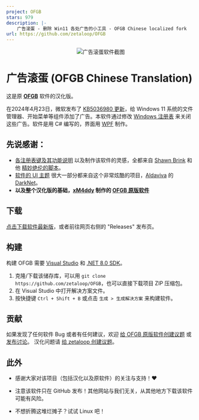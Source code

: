 ```yaml
---
project: OFGB
stars: 979
description: |-
    广告滚蛋 - 删除 Win11 各处广告的小工具 - OFGB Chinese localized fork
url: https://github.com/zetaloop/OFGB
---
```


<p align="center">
    <img src="https://github.com/zetaloop/OFGB/assets/36418285/e183ddad-6d61-4390-9e30-51e6e9f29bc7" alt="广告滚蛋软件截图"/>
</p>

# 广告滚蛋 (OFGB Chinese Translation)
这是原 [**OFGB**](https://github.com/xM4ddy/OFGB) 软件的汉化版。

在2024年4月23日，微软发布了 [KB5036980 更新](https://support.microsoft.com/zh-cn/topic/5a0d6c49-e42e-4eb4-8541-33a7139281ed)，给 Windows 11 系统的文件管理器、开始菜单等组件添加了广告。本软件通过修改 [Windows 注册表](https://baike.baidu.com/item/%E6%B3%A8%E5%86%8C%E8%A1%A8) 来关闭这些广告。软件是用 C# 编写的，界面用 [WPF](https://baike.baidu.com/item/WPF) 制作。

## 先说感谢：
- [各注册表键及其功能说明](https://github.com/xM4ddy/OFGB/blob/92756276178137bb78d7c563733dde0d24f13aff/MainWindow.xaml.cs#L33) 以及制作该软件的灵感，全都来自 [Shawn Brink](https://www.elevenforum.com/members/brink.2/) 和他 [精妙绝伦的脚本](https://www.elevenforum.com/t/disable-ads-in-windows-11.8004/)。
- [软件的 UI 主题](https://github.com/xM4ddy/OFGB/blob/main/dark.xaml) 很大一部分都来自这个非常炫酷的项目，[Aldaviva](https://github.com/Aldaviva) 的 [DarkNet](https://github.com/Aldaviva/DarkNet)。
- **以及整个汉化版的基础，[xM4ddy](https://github.com/xM4ddy) 制作的 [OFGB 原版软件](https://github.com/xM4ddy/OFGB)**

## 下载
[点击下载软件最新版](https://github.com/zetaloop/OFGB/releases/latest)，或者前往网页右侧的 "Releases" 发布页。

## 构建
构建 OFGB 需要 [Visual Studio](https://visualstudio.microsoft.com/zh-hans/) 和 [.NET 8.0 SDK](https://dotnet.microsoft.com/zh-cn/download/dotnet/8.0)。

1. 克隆/下载该储存库，可以用 `git clone https://github.com/zetaloop/OFGB`，也可以直接下载项目 ZIP 压缩包。
2. 在 Visual Studio 中打开解决方案文件。
3. 按快捷键 `Ctrl + Shift + B` 或点击 `生成 > 生成解决方案` 来构建软件。

## 贡献
如果发现了任何软件 Bug 或者有任何建议，欢迎 [给 OFGB 原版软件创建议题](https://github.com/xM4ddy/OFGB/issues) 或 [发布讨论](https://github.com/xM4ddy/OFGB/discussions)。
汉化问题请 [给 zetaloop 创建议题](https://github.com/zetaloop/OFGB/issues)。

## 此外
- 感谢大家对该项目（包括汉化以及原软件）的关注与支持！❤️

- 注意该软件只在 GitHub 发布！其他网站与我们无关，从其他地方下载该软件可能有风险。

- 不想折腾这堆烂摊子？试试 Linux 吧！

